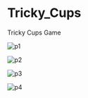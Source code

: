 # Tricky_Cups
Tricky Cups Game

![p1](https://user-images.githubusercontent.com/102873989/168628140-6c4e464d-a492-4cf0-b39e-712298c9633d.PNG)

![p2](https://user-images.githubusercontent.com/102873989/168628153-3260dd2a-7ece-4805-bcc0-54c3c5344464.PNG)

![p3](https://user-images.githubusercontent.com/102873989/168628206-5109ac5a-d1fc-499f-ab31-9c24762959d5.png)

![p4](https://user-images.githubusercontent.com/102873989/168628210-182dbc6d-9b77-4892-9308-218b35de1b6e.PNG)


